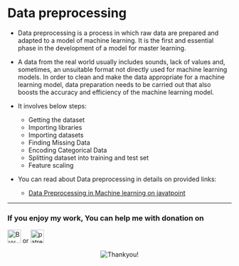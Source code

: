 # Data preprocessing

- Data preprocessing is a process in which raw data are prepared and adapted to a model of machine learning. It is the first and essential phase in the development of a model for master learning.

- A data from the real world usually includes sounds, lack of values and, sometimes, an unsuitable format not directly used for machine learning models. In order to clean and make the data appropriate for a machine learning model, data preparation needs to be carried out that also boosts the accuracy and efficiency of the machine learning model.

- It involves below steps:
  - Getting the dataset
  - Importing libraries
  - Importing datasets
  - Finding Missing Data
  - Encoding Categorical Data
  - Splitting dataset into training and test set
  - Feature scaling

- You can read about Data preprocessing in details on provided links:

  - [Data Preprocessing in Machine learning on javatpoint](https://www.javatpoint.com/data-preprocessing-machine-learning)

---

### If you enjoy my work, You can help me with donation on

<a href="https://www.buymeacoffee.com/xscotophilic" target="_blank"><img src="https://cdn.buymeacoffee.com/buttons/v2/default-red.png" alt="Buy Me A Coffee" height="30"/></a> or <a href="https://www.patreon.com/xscotophilic" target="_blank"><img src="https://img.shields.io/badge/Patreon-F96854?style=for-the-badge&logo=patreon&logoColor=white" alt="patreon" height="30"/></a>

<p align="center">
  <img src="https://user-images.githubusercontent.com/47301282/119249633-c268f600-bbb7-11eb-8f83-113142958427.png" alt="Thankyou!"/>
</p>